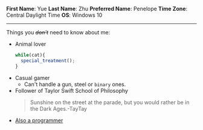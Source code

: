 **First Name**: Yue
**Last Name**: Zhu
**Preferred Name**: Penelope
**Time Zone**: Central Daylight Time
**OS**: Windows 10
***
Things you ~~*don't*~~ need to know about me:
- Animal lover
   ```javascript
   while(cat){
     special_treatment();
   }
   ```
- Casual gamer
  - Can't handle a gun, steel or `binary` ones.
- Follower of Taylor Swift School of Philosophy
  >Sunshine on the street at the parade, but you would rather be in the Dark Ages.-TayTay
- [Also a programmer](https://www.linkedin.com/in/yue-zhu-18a1b8133/)
